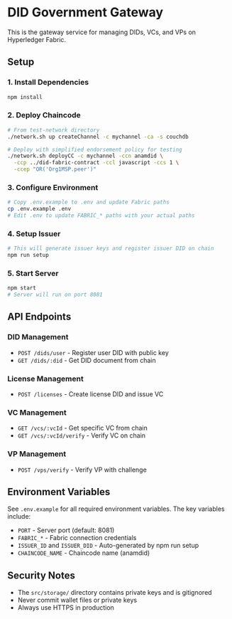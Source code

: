 # DID Government Gateway

This is the gateway service for managing DIDs, VCs, and VPs on Hyperledger Fabric.

## Setup

### 1. Install Dependencies
```bash
npm install
```

### 2. Deploy Chaincode
```bash
# From test-network directory
./network.sh up createChannel -c mychannel -ca -s couchdb

# Deploy with simplified endorsement policy for testing
./network.sh deployCC -c mychannel -ccn anamdid \
  -ccp ../did-fabric-contract -ccl javascript -ccs 1 \
  -ccep "OR('Org1MSP.peer')"
```

### 3. Configure Environment
```bash
# Copy .env.example to .env and update Fabric paths
cp .env.example .env
# Edit .env to update FABRIC_* paths with your actual paths
```

### 4. Setup Issuer
```bash
# This will generate issuer keys and register issuer DID on chain
npm run setup
```

### 5. Start Server
```bash
npm start
# Server will run on port 8081
```

## API Endpoints

### DID Management
- `POST /dids/user` - Register user DID with public key
- `GET /dids/:did` - Get DID document from chain

### License Management  
- `POST /licenses` - Create license DID and issue VC

### VC Management
- `GET /vcs/:vcId` - Get specific VC from chain
- `GET /vcs/:vcId/verify` - Verify VC on chain

### VP Management
- `POST /vps/verify` - Verify VP with challenge

## Environment Variables

See `.env.example` for all required environment variables. The key variables include:
- `PORT` - Server port (default: 8081)
- `FABRIC_*` - Fabric connection credentials
- `ISSUER_ID` and `ISSUER_DID` - Auto-generated by npm run setup
- `CHAINCODE_NAME` - Chaincode name (anamdid)

## Security Notes

- The `src/storage/` directory contains private keys and is gitignored
- Never commit wallet files or private keys
- Always use HTTPS in production